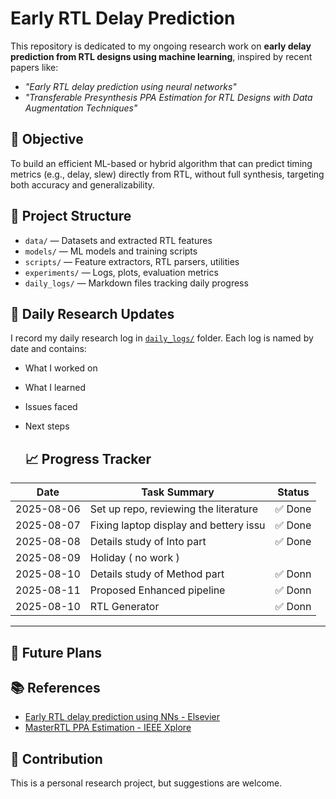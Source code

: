 # Early RTL Delay Prediction

This repository is dedicated to my ongoing research work on **early delay prediction from RTL designs using machine learning**, inspired by recent papers like:

- _"Early RTL delay prediction using neural networks"_
-  _"Transferable Presynthesis PPA Estimation for RTL Designs with Data Augmentation Techniques"_

## 📌 Objective

To build an efficient ML-based or hybrid algorithm that can predict timing metrics (e.g., delay, slew) directly from RTL, without full synthesis, targeting both accuracy and generalizability.

## 🧱 Project Structure

- `data/` — Datasets and extracted RTL features  
- `models/` — ML models and training scripts  
- `scripts/` — Feature extractors, RTL parsers, utilities  
- `experiments/` — Logs, plots, evaluation metrics  
- `daily_logs/` — Markdown files tracking daily progress

## 📅 Daily Research Updates

I record my daily research log in [`daily_logs/`](./daily_logs/) folder. Each log is named by date and contains:

- What I worked on
- What I learned
- Issues faced
- Next steps

  ## 📈 Progress Tracker

| Date       | Task Summary                          | Status  |
|------------|---------------------------------------|---------|
| 2025-08-06 | Set up repo, reviewing the literature | ✅ Done | 
| 2025-08-07 | Fixing laptop display and bettery issu| ✅ Done |
| 2025-08-08 | Details study of Into part            | ✅ Done |
| 2025-08-09 | Holiday ( no work )                   |          |
| 2025-08-10 | Details study of Method part          | ✅ Donn  | 
| 2025-08-11 | Proposed Enhanced pipeline            | ✅ Donn  | 
| 2025-08-10 | RTL Generator                         | ✅ Donn  | |
---

## 🚀 Future Plans


## 📚 References

- [Early RTL delay prediction using NNs - Elsevier](https://doi.org/10.1016/j.micpro.2022.104671)
-  [MasterRTL PPA Estimation - IEEE Xplore](https://doi.org/10.1109/TCAD.2024.3420904)

## 🤝 Contribution

This is a personal research project, but suggestions are welcome.
